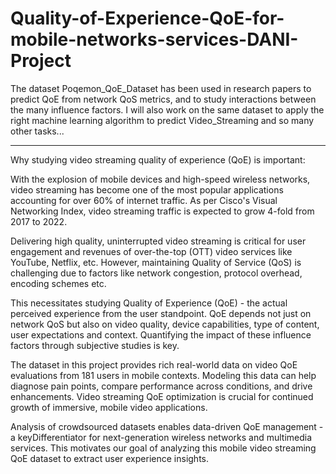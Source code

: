 # Quality-of-Experience-QoE-for-mobile-networks-services-DANI-Project
The dataset Poqemon_QoE_Dataset has been used in research papers to predict QoE from network QoS metrics, and to study interactions between the many influence factors. I will also work on the same dataset to apply the right machine learning algorithm to predict Video_Streaming  and so many other tasks...
____________________________________________________________________
Why studying video streaming quality of experience (QoE) is important:

With the explosion of mobile devices and high-speed wireless networks, video streaming has become one of the most popular applications accounting for over 60% of internet traffic. As per Cisco's Visual Networking Index, video streaming traffic is expected to grow 4-fold from 2017 to 2022. 

Delivering high quality, uninterrupted video streaming is critical for user engagement and revenues of over-the-top (OTT) video services like YouTube, Netflix, etc. However, maintaining Quality of Service (QoS) is challenging due to factors like network congestion, protocol overhead, encoding schemes etc. 

This necessitates studying Quality of Experience (QoE) - the actual perceived experience from the user standpoint. QoE depends not just on network QoS but also on video quality, device capabilities, type of content, user expectations and context. Quantifying the impact of these influence factors through subjective studies is key.

The dataset in this project provides rich real-world data on video QoE evaluations from 181 users in mobile contexts. Modeling this data can help diagnose pain points, compare performance across conditions, and drive enhancements. Video streaming QoE optimization is crucial for continued growth of immersive, mobile video applications.

Analysis of crowdsourced datasets enables data-driven QoE management - a keyDifferentiator for next-generation wireless networks and multimedia services. This motivates our goal of analyzing this mobile video streaming QoE dataset to extract user experience insights.


